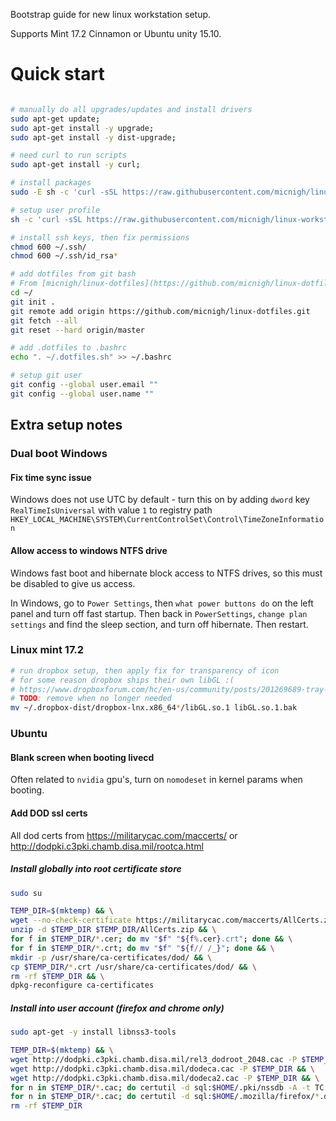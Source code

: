 Bootstrap guide for new linux workstation setup.

Supports Mint 17.2 Cinnamon or Ubuntu unity 15.10.

# Quick start

```bash

# manually do all upgrades/updates and install drivers
sudo apt-get update;
sudo apt-get install -y upgrade;
sudo apt-get install -y dist-upgrade;

# need curl to run scripts
sudo apt-get install -y curl;

# install packages
sudo -E sh -c 'curl -sSL https://raw.githubusercontent.com/micnigh/linux-workstation-bootstrap/master/scripts/install-packages.sh | bash';

# setup user profile
sh -c 'curl -sSL https://raw.githubusercontent.com/micnigh/linux-workstation-bootstrap/master/scripts/setup-user-profile.sh | bash';

# install ssh keys, then fix permissions
chmod 600 ~/.ssh/
chmod 600 ~/.ssh/id_rsa*

# add dotfiles from git bash
# From [micnigh/linux-dotfiles](https://github.com/micnigh/linux-dotfiles)
cd ~/
git init .
git remote add origin https://github.com/micnigh/linux-dotfiles.git
git fetch --all
git reset --hard origin/master

# add .dotfiles to .bashrc
echo ". ~/.dotfiles.sh" >> ~/.bashrc

# setup git user
git config --global user.email ""
git config --global user.name ""

```

## Extra setup notes

### Dual boot Windows

#### Fix time sync issue

Windows does not use UTC by default - turn this on by adding `dword` key `RealTimeIsUniversal` with value `1` to registry path `HKEY_LOCAL_MACHINE\SYSTEM\CurrentControlSet\Control\TimeZoneInformation`

#### Allow access to windows NTFS drive

Windows fast boot and hibernate block access to NTFS drives, so this must be disabled to give us access.

In Windows, go to `Power Settings`, then `what power buttons do` on the left panel and turn off fast startup.  Then back in `PowerSettings`, `change plan settings` and find the sleep section, and turn off hibernate.  Then restart.

### Linux mint 17.2

```bash
# run dropbox setup, then apply fix for transparency of icon
# for some reason dropbox ships their own libGL :(
# https://www.dropboxforum.com/hc/en-us/community/posts/201269689-tray-icon-linux
# TODO: remove when no longer needed
mv ~/.dropbox-dist/dropbox-lnx.x86_64*/libGL.so.1 libGL.so.1.bak
```

### Ubuntu

#### Blank screen when booting livecd

Often related to `nvidia` gpu's, turn on `nomodeset` in kernel params when booting.

#### Add DOD ssl certs

All dod certs from https://militarycac.com/maccerts/ or http://dodpki.c3pki.chamb.disa.mil/rootca.html

##### Install globally into root certificate store

```bash
sudo su

TEMP_DIR=$(mktemp) && \
wget --no-check-certificate https://militarycac.com/maccerts/AllCerts.zip -P $TEMP_DIR && \
unzip -d $TEMP_DIR $TEMP_DIR/AllCerts.zip && \
for f in $TEMP_DIR/*.cer; do mv "$f" "${f%.cer}.crt"; done && \
for f in $TEMP_DIR/*.crt; do mv "$f" "${f// /_}"; done && \
mkdir -p /usr/share/ca-certificates/dod/ && \
cp $TEMP_DIR/*.crt /usr/share/ca-certificates/dod/ && \
rm -rf $TEMP_DIR && \
dpkg-reconfigure ca-certificates
```

##### Install into user account (firefox and chrome only)

```bash
sudo apt-get -y install libnss3-tools

TEMP_DIR=$(mktemp) && \
wget http://dodpki.c3pki.chamb.disa.mil/rel3_dodroot_2048.cac -P $TEMP_DIR && \
wget http://dodpki.c3pki.chamb.disa.mil/dodeca.cac -P $TEMP_DIR && \
wget http://dodpki.c3pki.chamb.disa.mil/dodeca2.cac -P $TEMP_DIR && \
for n in $TEMP_DIR/*.cac; do certutil -d sql:$HOME/.pki/nssdb -A -t TC -n "$n" -i "$n"; done && \
for n in $TEMP_DIR/*.cac; do certutil -d sql:$HOME/.mozilla/firefox/*.default/ -A -t TC -n $n -i $n; done && \
rm -rf $TEMP_DIR
```

